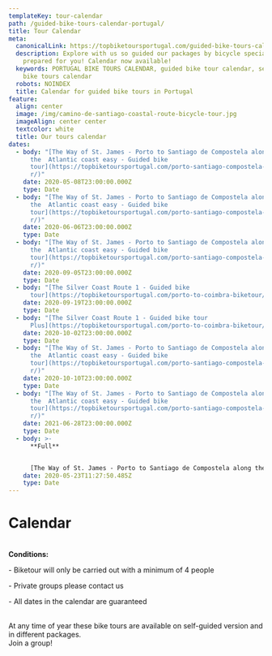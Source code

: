 ```yaml
---
templateKey: tour-calendar
path: /guided-bike-tours-calendar-portugal/
title: Tour Calendar
meta:
  canonicalLink: https://topbiketoursportugal.com/guided-bike-tours-calendar-portugal/
  description: Explore with us so guided our packages by bicycle specially
    prepared for you! Calendar now available!
  keywords: PORTUGAL BIKE TOURS CALENDAR, guided bike tour calendar, self guide
    bike tours calendar
  robots: NOINDEX
  title: Calendar for guided bike tours in Portugal
feature:
  align: center
  image: /img/camino-de-santiago-coastal-route-bicycle-tour.jpg
  imageAlign: center center
  textcolor: white
  title: Our tours calendar
dates:
  - body: "[The Way of St. James - Porto to Santiago de Compostela along
      the  Atlantic coast easy - Guided bike
      tour](https://topbiketoursportugal.com/porto-santiago-compostela-bike-tou\
      r/)"
    date: 2020-05-08T23:00:00.000Z
    type: Date
  - body: "[The Way of St. James - Porto to Santiago de Compostela along
      the  Atlantic coast easy - Guided bike
      tour](https://topbiketoursportugal.com/porto-santiago-compostela-bike-tou\
      r/)"
    date: 2020-06-06T23:00:00.000Z
    type: Date
  - body: "[The Way of St. James - Porto to Santiago de Compostela along
      the  Atlantic coast easy - Guided bike
      tour](https://topbiketoursportugal.com/porto-santiago-compostela-bike-tou\
      r/)"
    date: 2020-09-05T23:00:00.000Z
    type: Date
  - body: "[The Silver Coast Route 1 - Guided bike
      tour](https://topbiketoursportugal.com/porto-to-coimbra-biketour/)"
    date: 2020-09-19T23:00:00.000Z
    type: Date
  - body: "[The Silver Coast Route 1 - Guided bike tour
      Plus](https://topbiketoursportugal.com/porto-to-coimbra-biketour/)"
    date: 2020-10-02T23:00:00.000Z
    type: Date
  - body: "[The Way of St. James - Porto to Santiago de Compostela along
      the  Atlantic coast easy - Guided bike
      tour](https://topbiketoursportugal.com/porto-santiago-compostela-bike-tou\
      r/)"
    date: 2020-10-10T23:00:00.000Z
    type: Date
  - body: "[The Way of St. James - Porto to Santiago de Compostela along
      the  Atlantic coast easy - Guided bike
      tour](https://topbiketoursportugal.com/porto-santiago-compostela-bike-tou\
      r/)"
    date: 2021-06-28T23:00:00.000Z
    type: Date
  - body: >-
      **Full**


      [The Way of St. James - Porto to Santiago de Compostela along the  Atlantic coast easy - Guided bike tour](https://topbiketoursportugal.com/porto-santiago-compostela-bike-tour/)
    date: 2020-05-23T11:27:50.485Z
    type: Date
---
```

# Calendar

\
**Conditions:**

\- Biketour will only be carried out with a minimum of 4 people

\- Private groups please contact us

\- All dates in the calendar are guaranteed

\
At any time of year these bike tours are available on self-guided version and in different packages.
\
Join a group!
